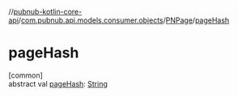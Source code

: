 //[pubnub-kotlin-core-api](../../../index.md)/[com.pubnub.api.models.consumer.objects](../index.md)/[PNPage](index.md)/[pageHash](page-hash.md)

# pageHash

[common]\
abstract val [pageHash](page-hash.md): [String](https://kotlinlang.org/api/latest/jvm/stdlib/kotlin-stdlib/kotlin/-string/index.html)
